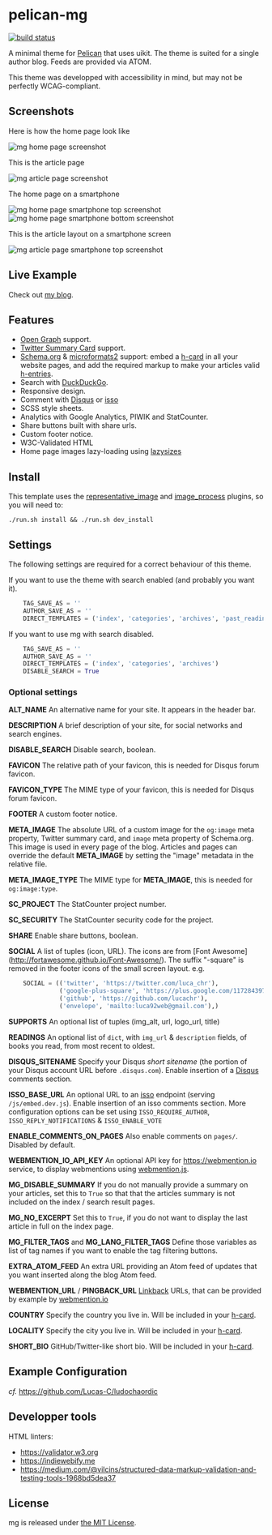 pelican-mg
==========

[![build status](https://github.com/Lucas-C/pelican-mg/workflows/build/badge.svg)](https://github.com/Lucas-C/pelican-mg/actions?query=branch%3Amaster)

A minimal theme for [Pelican](http://blog.getpelican.com/) that uses uikit.
The theme is suited for a single author blog. Feeds are provided via ATOM.

This theme was developped with accessibility in mind, but may not be perfectly WCAG-compliant.


Screenshots
--------------

Here is how the home page look like

![mg home page screenshot](https://raw.githubusercontent.com/lucachr/pelican-mg/master/home-page-screenshot.png)

This is the article page

![mg article page screenshot](https://raw.githubusercontent.com/lucachr/pelican-mg/master/article-screenshot.png)

The home page on a smartphone

![mg home page smartphone top screenshot](https://github.com/lucachr/pelican-mg/blob/master/home-page-smartphone-top.png)
![mg home page smartphone bottom screenshot](https://github.com/lucachr/pelican-mg/blob/master/home-page-smartphone-bottom.png)

This is the article layout on a smartphone screen

![mg article page smartphone top screenshot](https://raw.githubusercontent.com/lucachr/pelican-mg/master/article-page-smartphone-top.png)

Live Example
--------------
Check out [my blog](https://chezsoi.org/lucas).

Features
--------------

* [Open Graph](http://ogp.me) support.
* [Twitter Summary Card](https://dev.twitter.com/cards/types/summary) support.
* [Schema.org](http://schema.org) & [microformats2](https://indieweb.org/microformats) support:
embed a [h-card](http://microformats.org/wiki/h-card) in all your website pages,
and add the required markup to make your articles valid [h-entries](http://microformats.org/wiki/h-entry).
* Search with [DuckDuckGo](https://duckduckgo.com/search_box).
* Responsive design.
* Comment with [Disqus](https://disqus.com) or [isso](https://posativ.org/isso/)
* SCSS style sheets.
* Analytics with Google Analytics, PIWIK and StatCounter.
* Share buttons built with share urls.
* Custom footer notice.
* W3C-Validated HTML
* Home page images lazy-loading using [lazysizes](https://github.com/aFarkas/lazysizes)

Install
-------
This template uses the [representative_image](https://github.com/getpelican/pelican-plugins/tree/master/representative_image) and [image_process](https://github.com/getpelican/pelican-plugins/tree/master/image_process) plugins, so you will need to:

    ./run.sh install && ./run.sh dev_install


Settings
--------------

The following settings are required for a correct behaviour of this theme.

If you want to use the theme with search enabled (and probably you want it).

```python
    TAG_SAVE_AS = ''
    AUTHOR_SAVE_AS = ''
    DIRECT_TEMPLATES = ('index', 'categories', 'archives', 'past_readings')
```

If you want to use mg with search disabled.

```python
    TAG_SAVE_AS = ''
    AUTHOR_SAVE_AS = ''
    DIRECT_TEMPLATES = ('index', 'categories', 'archives')
    DISABLE_SEARCH = True
```

### Optional settings

**ALT_NAME**
An alternative name for your site. It appears in the header bar.

**DESCRIPTION**
A brief description of your site, for social networks and search engines.

**DISABLE_SEARCH**
Disable search, boolean.

**FAVICON**
The relative path of your favicon, this is needed for Disqus forum favicon.

**FAVICON_TYPE**
The MIME type of your favicon, this is needed for Disqus forum favicon.

**FOOTER**
A custom footer notice.

**META_IMAGE**
The absolute URL of a custom image for the `og:image` meta property, Twitter
summary card, and `image` meta property of Schema.org. This image is used in
every page of the blog. Articles and pages can override the default
**META_IMAGE** by setting the "image" metadata in the relative file.

**META_IMAGE_TYPE**
The MIME type for **META_IMAGE**, this is needed for `og:image:type`.

**SC_PROJECT**
The StatCounter project number.

**SC_SECURITY**
The StatCounter security code for the project.

**SHARE**
Enable share buttons, boolean.

**SOCIAL**
A list of tuples (icon, URL). The icons are from [Font Awesome]
(http://fortawesome.github.io/Font-Awesome/). The suffix "-square" is removed
in the footer icons of the small screen layout.
e.g.
```python
    SOCIAL = (('twitter', 'https://twitter.com/luca_chr'),
              ('google-plus-square', 'https://plus.google.com/117284397605208270870'),
              ('github', 'https://github.com/lucachr'),
              ('envelope', 'mailto:luca92web@gmail.com'),)
```

**SUPPORTS**
An optional list of tuples (img_alt, url, logo_url, title)

**READINGS**
An optional list of `dict`, with `img_url` & `description` fields, of books you read, from most recent to oldest.

**DISQUS_SITENAME**
Specify your Disqus _short sitename_ (the portion of your Disqus account URL before `.disqus.com`).
Enable insertion of a [Disqus](https://disqus.com) comments section.

**ISSO_BASE_URL**
An optional URL to an [isso](https://posativ.org/isso/) endpoint (serving `/js/embed.dev.js`).
Enable insertion of an isso comments section.
More configuration options can be set using `ISSO_REQUIRE_AUTHOR`, `ISSO_REPLY_NOTIFICATIONS` & `ISSO_ENABLE_VOTE`

**ENABLE_COMMENTS_ON_PAGES**
Also enable comments on `pages/`. Disabled by default.

**WEBMENTION_IO_API_KEY**
An optional API key for https://webmention.io service, to display webmentions using [webmention.js](https://github.com/PlaidWeb/webmention.js).

**MG_DISABLE_SUMMARY**
If you do not manually provide a summary on your articles, set this to `True` so that that the articles summary is not included on the index / search result pages.

**MG_NO_EXCERPT**
Set this to `True`, if you do not want to display the last article in full on the index page.

**MG_FILTER_TAGS** and **MG_LANG_FILTER_TAGS**
Define those variables as list of tag names if you want to enable the tag filtering buttons.

**EXTRA_ATOM_FEED**
An extra URL providing an Atom feed of updates that you want inserted along the blog Atom feed.

**WEBMENTION_URL** / **PINGBACK_URL**
[Linkback](https://en.wikipedia.org/wiki/Linkback) URLs, that can be provided by example by [webmention.io](https://webmention.io)

**COUNTRY**
Specify the country you live in. Will be included in your [h-card](http://microformats.org/wiki/h-card).

**LOCALITY**
Specify the city you live in. Will be included in your [h-card](http://microformats.org/wiki/h-card).

**SHORT_BIO**
GitHub/Twitter-like short bio. Will be included in your [h-card](http://microformats.org/wiki/h-card).

Example Configuration
----------------------

_cf._ <https://github.com/Lucas-C/ludochaordic>

Developper tools
----------------

HTML linters:

* https://validator.w3.org
* https://indiewebify.me
* https://medium.com/@vilcins/structured-data-markup-validation-and-testing-tools-1968bd5dea37

License
---------

mg is released under [the MIT License](http://opensource.org/licenses/MIT).
